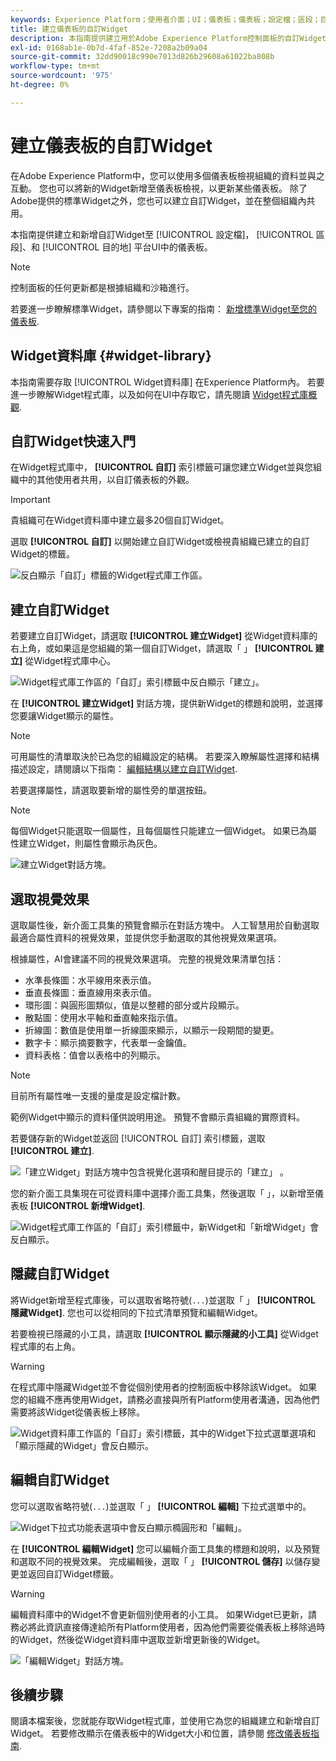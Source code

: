 ```yaml
---
keywords: Experience Platform；使用者介面；UI；儀表板；儀表板；設定檔；區段；目的地；授權使用；Widget；量度；
title: 建立儀表板的自訂Widget
description: 本指南提供建立用於Adobe Experience Platform控制面板的自訂Widget的逐步指示。
exl-id: 0168ab1e-0b7d-4faf-852e-7208a2b09a04
source-git-commit: 32dd90018c990e7013d826b29608a61022ba808b
workflow-type: tm+mt
source-wordcount: '975'
ht-degree: 0%

---
```


# 建立儀表板的自訂Widget

在Adobe Experience Platform中，您可以使用多個儀表板檢視組織的資料並與之互動。 您也可以將新的Widget新增至儀表板檢視，以更新某些儀表板。 除了Adobe提供的標準Widget之外，您也可以建立自訂Widget，並在整個組織內共用。

本指南提供建立和新增自訂Widget至 [!UICONTROL 設定檔]， [!UICONTROL 區段]、和 [!UICONTROL 目的地] 平台UI中的儀表板。

>[!NOTE]
>
>控制面板的任何更新都是根據組織和沙箱進行。

若要進一步瞭解標準Widget，請參閱以下專案的指南： [新增標準Widget至您的儀表板](standard-widgets.md).

## Widget資料庫 {#widget-library}

本指南需要存取 [!UICONTROL Widget資料庫] 在Experience Platform內。 若要進一步瞭解Widget程式庫，以及如何在UI中存取它，請先閱讀 [Widget程式庫概觀](widget-library.md).

## 自訂Widget快速入門

在Widget程式庫中， **[!UICONTROL 自訂]** 索引標籤可讓您建立Widget並與您組織中的其他使用者共用，以自訂儀表板的外觀。

>[!IMPORTANT]
>
>貴組織可在Widget資料庫中建立最多20個自訂Widget。

選取 **[!UICONTROL 自訂]** 以開始建立自訂Widget或檢視貴組織已建立的自訂Widget的標籤。

![反白顯示「自訂」標籤的Widget程式庫工作區。](../images/customization/custom-widgets.png)

## 建立自訂Widget

若要建立自訂Widget，請選取 **[!UICONTROL 建立Widget]** 從Widget資料庫的右上角，或如果這是您組織的第一個自訂Widget，請選取「 」 **[!UICONTROL 建立]** 從Widget程式庫中心。

![Widget程式庫工作區的「自訂」索引標籤中反白顯示「建立」。](../images/customization/create-widget.png)

在 **[!UICONTROL 建立Widget]** 對話方塊，提供新Widget的標題和說明，並選擇您要讓Widget顯示的屬性。

>[!NOTE]
>
>可用屬性的清單取決於已為您的組織設定的結構。 若要深入瞭解屬性選擇和結構描述設定，請閱讀以下指南： [編輯結構以建立自訂Widget](edit-schema.md).

若要選擇屬性，請選取要新增的屬性旁的單選按鈕。

>[!NOTE]
>
>每個Widget只能選取一個屬性，且每個屬性只能建立一個Widget。 如果已為屬性建立Widget，則屬性會顯示為灰色。

![建立Widget對話方塊。](../images/customization/create-widget-dialog.png)

## 選取視覺效果

選取屬性後，新介面工具集的預覽會顯示在對話方塊中。 人工智慧用於自動選取最適合屬性資料的視覺效果，並提供您手動選取的其他視覺效果選項。

根據屬性，AI會建議不同的視覺效果選項。 完整的視覺效果清單包括：

* 水準長條圖：水平線用來表示值。
* 垂直長條圖：垂直線用來表示值。
* 環形圖：與圓形圖類似，值是以整體的部分或片段顯示。
* 散點圖：使用水平軸和垂直軸來指示值。
* 折線圖：數值是使用單一折線圖來顯示，以顯示一段期間的變更。
* 數字卡：顯示摘要數字，代表單一金鑰值。
* 資料表格：值會以表格中的列顯示。

>[!NOTE]
>
>目前所有屬性唯一支援的量度是設定檔計數。
>
>範例Widget中顯示的資料僅供說明用途。 預覽不會顯示貴組織的實際資料。

若要儲存新的Widget並返回 [!UICONTROL 自訂] 索引標籤，選取 **[!UICONTROL 建立]**.

![「建立Widget」對話方塊中包含視覺化選項和醒目提示的「建立」 。](../images/customization/create-widget-select-attribute.png)

您的新介面工具集現在可從資料庫中選擇介面工具集，然後選取「 」，以新增至儀表板 **[!UICONTROL 新增Widget]**.

![Widget程式庫工作區的「自訂」索引標籤中，新Widget和「新增Widget」會反白顯示。](../images/customization/custom-widgets-new.png)

## 隱藏自訂Widget

將Widget新增至程式庫後，可以選取省略符號(`...`)並選取「 」 **[!UICONTROL 隱藏Widget]**. 您也可以從相同的下拉式清單預覽和編輯Widget。

若要檢視已隱藏的小工具，請選取 **[!UICONTROL 顯示隱藏的小工具]** 從Widget程式庫的右上角。

>[!WARNING]
>
>在程式庫中隱藏Widget並不會從個別使用者的控制面板中移除該Widget。 如果您的組織不應再使用Widget，請務必直接與所有Platform使用者溝通，因為他們需要將該Widget從儀表板上移除。

![Widget資料庫工作區的「自訂」索引標籤，其中的Widget下拉式選單選項和「顯示隱藏的Widget」會反白顯示。](../images/customization/hide-widget.png)

## 編輯自訂Widget

您可以選取省略符號(`...`)並選取「 」 **[!UICONTROL 編輯]** 下拉式選單中的。

![Widget下拉式功能表選項中會反白顯示橢圓形和「編輯」。](../images/customization/custom-widget-edit.png)

在 **[!UICONTROL 編輯Widget]** 您可以編輯介面工具集的標題和說明，以及預覽和選取不同的視覺效果。 完成編輯後，選取「 」 **[!UICONTROL 儲存]** 以儲存變更並返回自訂Widget標籤。

>[!WARNING]
>
>編輯資料庫中的Widget不會更新個別使用者的小工具。 如果Widget已更新，請務必將此資訊直接傳達給所有Platform使用者，因為他們需要從儀表板上移除過時的Widget，然後從Widget資料庫中選取並新增更新後的Widget。

![「編輯Widget」對話方塊。](../images/customization/edit-widget.png)

## 後續步驟

閱讀本檔案後，您就能存取Widget程式庫，並使用它為您的組織建立和新增自訂Widget。 若要修改顯示在儀表板中的Widget大小和位置，請參閱 [修改儀表板指南](modify.md).
